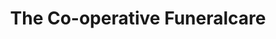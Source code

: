 ---
title: "The Co-operative Funeralcare"
url: /grove/the-co-operative-funeralcare/
shop: Bestattungen
---
